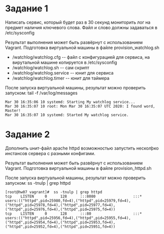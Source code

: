 # Задание 1

Написать сервис, который будет раз в 30 секунд мониторить лог на предмет наличия ключевого слова. Файл и слово должны задаваться в /etc/sysconfig

Результат выполнения может быть развёрнут с использованием Vagrant. Подготовка виртуальной машины в файле provision_watchlog.sh

- /watchlog/watchlog.cfg -- файл с конфигурацией для сервиса, на вирутальной машине копируется в /etc/sysconfig
- /watchlog/watchlog.sh -- сам скрипт
- /watchlog/watchlog.service -- юнит для сервиса
- /watchlog/watchlog.timer -- юнит для таймера

После запуска виртуальной машины, результат можно проверить запуском: tail -f /var/log/messages

```
Mar 30 16:35:06 10 systemd: Starting My watchlog service...
Mar 30 16:35:07 10 root: Mon Mar 30 16:35:07 UTC 2020: I found word, Master!
Mar 30 16:35:07 10 systemd: Started My watchlog service.
```

# Задание 2

Дополнить uнит-файл apache httpd возможностью запустить несколþко инстансов сервера с разными конфигами.

Результат выполнения может быть развёрнут с использованием Vagrant. Подготовка виртуальной машины в файле provision_httpd.sh

После запуска виртуальной машины, результат можно проверить запуском: ss -tnulp | grep httpd

```
[root@hw07 vagrant]#  ss -tnulp | grep httpd
tcp    LISTEN     0      128      :::8080                 :::*                   users:(("httpd",pid=25980,fd=4),("httpd",pid=25979,fd=4),("httpd",pid=25978,fd=4),("httpd",pid=25977,fd=4),("httpd",pid=25976,fd=4),("httpd",pid=25975,fd=4))
tcp    LISTEN     0      128      :::80                   :::*                   users:(("httpd",pid=25956,fd=4),("httpd",pid=25955,fd=4),("httpd",pid=25954,fd=4),("httpd",pid=25953,fd=4),("httpd",pid=25952,fd=4),("httpd",pid=25951,fd=4))
```